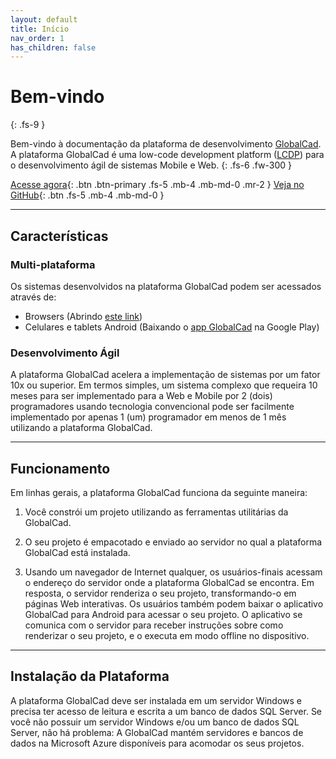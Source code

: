 ```yaml
---
layout: default
title: Início
nav_order: 1
has_children: false
---
```

# Bem-vindo
{: .fs-9 }

Bem-vindo à documentação da plataforma de desenvolvimento [GlobalCad](https://www.globalcad.com.br). A plataforma GlobalCad é uma low-code development platform ([LCDP](https://en.wikipedia.org/wiki/Low-code_development_platform)) para o desenvolvimento ágil de sistemas Mobile e Web. 
{: .fs-6 .fw-300 }

[Acesse agora](https://app.globalcad.com.br){: .btn .btn-primary .fs-5 .mb-4 .mb-md-0 .mr-2 } [Veja no GitHub](https://github.com/francisco-macedo/globalcad.docs.git){: .btn .fs-5 .mb-4 .mb-md-0 }

---

## Características

### Multi-plataforma

Os sistemas desenvolvidos na plataforma GlobalCad podem ser acessados através de:

- Browsers (Abrindo [este link](https://app.globalcad.com.br))
- Celulares e tablets Android (Baixando o [app GlobalCad](https://play.google.com/store/apps/details?id=globalcad.services) na Google Play)

### Desenvolvimento Ágil

A plataforma GlobalCad acelera a implementação de sistemas por um fator 10x ou superior. Em termos simples, um sistema complexo que requeira 10 meses para ser implementado para a Web e Mobile por 2 (dois) programadores usando tecnologia convencional pode ser facilmente implementado por apenas 1 (um) programador em menos de 1 mês utilizando a plataforma GlobalCad.

---

## Funcionamento

Em linhas gerais, a plataforma GlobalCad funciona da seguinte maneira:

1. Você constrói um projeto utilizando as ferramentas utilitárias da GlobalCad.

2. O seu projeto é empacotado e enviado ao servidor no qual a plataforma GlobalCad está instalada.

3. Usando um navegador de Internet qualquer, os usuários-finais acessam o endereço do servidor onde a plataforma GlobalCad se encontra. Em resposta, o servidor renderiza o seu projeto, transformando-o em páginas Web interativas. Os usuários também podem baixar o aplicativo GlobalCad para Android para acessar o seu projeto. O aplicativo se comunica com o servidor para receber instruções sobre como renderizar o seu projeto, e o executa em modo offline no dispositivo.

---

## Instalação da Plataforma

A plataforma GlobalCad deve ser instalada em um servidor Windows e precisa ter acesso de leitura e escrita a um banco de dados SQL Server. Se você não possuir um servidor Windows e/ou um banco de dados SQL Server, não há problema: A GlobalCad mantém servidores e bancos de dados na Microsoft Azure disponíveis para acomodar os seus projetos.
